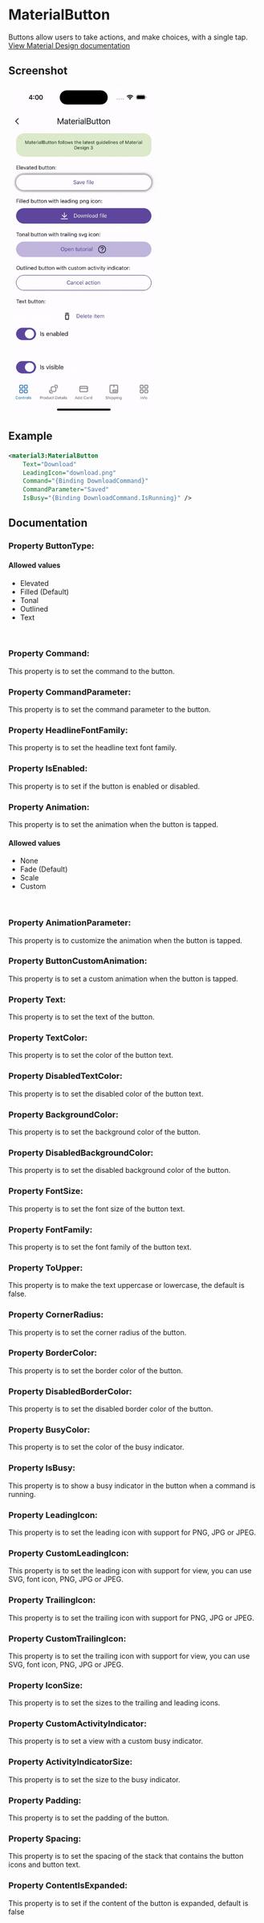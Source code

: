 # MaterialButton
Buttons allow users to take actions, and make choices, with a single tap.
<br/>
[View Material Design documentation](https://m3.material.io/components/buttons/overview)

## Screenshot
<img src="screenshots/button.gif" width="300">

## Example
```XML
<material3:MaterialButton
    Text="Download" 
    LeadingIcon="download.png" 
    Command="{Binding DownloadCommand}" 
    CommandParameter="Saved"
    IsBusy="{Binding DownloadCommand.IsRunning}" />
```

## Documentation

### Property ButtonType:
#### Allowed values
- Elevated
- Filled (Default)
- Tonal
- Outlined
- Text
<br/>

### Property Command:
This property is to set the command to the button.
<br/>

### Property CommandParameter:
This property is to set the command parameter to the button.
<br/>

### Property HeadlineFontFamily:
This property is to set the headline text font family.
<br/>

### Property IsEnabled:
This property is to set if the button is enabled or disabled.
<br/>

### Property Animation:
This property is to set the animation when the button is tapped.
<br/>

#### Allowed values
- None
- Fade (Default)
- Scale
- Custom
<br/>

### Property AnimationParameter:
This property is to customize the animation when the button is tapped.
<br/>

### Property ButtonCustomAnimation:
This property is to set a custom animation when the button is tapped.
<br/>

### Property Text:
This property is to set the text of the button.
<br/>

### Property TextColor:
This property is to set the color of the button text.
<br/>

### Property DisabledTextColor:
This property is to set the disabled color of the button text.
<br/>

### Property BackgroundColor:
This property is to set the background color of the button.
<br/>

### Property DisabledBackgroundColor:
This property is to set the disabled background color of the button.
<br/>

### Property FontSize:
This property is to set the font size of the button text.
<br/>

### Property FontFamily:
This property is to set the font family of the button text.
<br/>

### Property ToUpper:
This property is to make the text uppercase or lowercase, the default is false.
<br/>

### Property CornerRadius:
This property is to set the corner radius of the button.
<br/>

### Property BorderColor:
This property is to set the border color of the button.
<br/>

### Property DisabledBorderColor:
This property is to set the disabled border color of the button.
<br/>

### Property BusyColor:
This property is to set the color of the busy indicator.

### Property IsBusy:
This property is to show a busy indicator in the button when a command is running.
<br/>

### Property LeadingIcon:
This property is to set the leading icon with support for PNG, JPG or JPEG.
<br/>

### Property CustomLeadingIcon:
This property is to set the leading icon with support for view, you can use SVG, font icon, PNG, JPG or JPEG.
<br/>

### Property TrailingIcon:
This property is to set the trailing icon with support for PNG, JPG or JPEG.
<br/>

### Property CustomTrailingIcon:
This property is to set the trailing icon with support for view, you can use SVG, font icon, PNG, JPG or JPEG.
<br/>

### Property IconSize:
This property is to set the sizes to the trailing and leading icons.
<br/>

### Property CustomActivityIndicator:
This property is to set a view with a custom busy indicator.
<br/>

### Property ActivityIndicatorSize:
This property is to set the size to the busy indicator.
<br/>

### Property Padding:
This property is to set the padding of the button.
<br/>

### Property Spacing:
This property is to set the spacing of the stack that contains the button icons and button text.
<br/>

### Property ContentIsExpanded:
This property is to set if the content of the button is expanded, default is false
<br/>